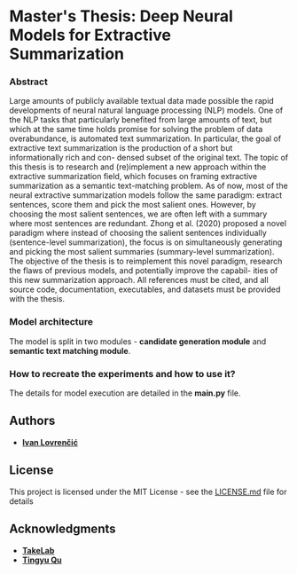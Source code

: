 # Master's Thesis: Deep Neural Models for Extractive Summarization

### Abstract

Large amounts of publicly available textual data made possible the rapid developments of neural natural language processing (NLP) models. One of the NLP tasks that particularly benefited from large amounts of text, but which at the same time holds promise for solving the problem of data overabundance, is automated text summarization. In particular, the goal of extractive text summarization is the production of a short but informationally rich and con- densed subset of the original text. The topic of this thesis is to research and (re)implement a new approach within the extractive summarization field, which focuses on framing extractive summarization as a semantic text-matching problem. As of now, most of the neural extractive summarization models follow the same paradigm: extract sentences, score them and pick the most salient ones. However, by choosing the most salient sentences, we are often left with a summary where most sentences are redundant. Zhong et al. (2020) proposed a novel paradigm where instead of choosing the salient sentences individually (sentence-level summarization), the focus is on simultaneously generating and picking the most salient summaries (summary-level summarization). The objective of the thesis is to reimplement this novel paradigm, research the flaws of previous models, and potentially improve the capabil- ities of this new summarization approach. All references must be cited, and all source code, documentation, executables, and datasets must be provided with the thesis.

### Model architecture

The model is split in two modules - **candidate generation module** and **semantic text matching module**. 

### How to recreate the experiments and how to use it? 

The details for model execution are detailed in the **main.py** file. 

## Authors

* **[Ivan Lovrenčić](https://github.com/ilovrencic)**

## License

This project is licensed under the MIT License - see the [LICENSE.md](LICENSE.md) file for details

## Acknowledgments

* **[TakeLab](https://takelab.fer.hr/)**
* **[Tingyu Qu](https://www.kuleuven.be/wieiswie/en/person/00125529)**

